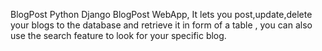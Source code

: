 BlogPost 
Python Django BlogPost WebApp,
It lets you post,update,delete your blogs to the database and retrieve it in form of a table , you can also use the search feature to look for your specific blog.
